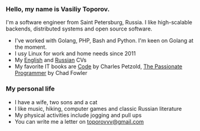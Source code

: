 ### Hello, my name is Vasiliy Toporov.

I'm a software engineer from Saint Petersburg, Russia. I like high-scalable backends, distributed systems and open source software.

 - I've worked with Golang, PHP, Bash and Python. I'm keen on Golang at the moment.
 - I usу Linux for work and home needs since 2011
 - My [English](https://ru.linkedin.com/in/toporovvv) and [Russian](https://spb.hh.ru/resume/54a5680aff01aa990b0039ed1f6d7651394542) CVs
 - My favorite IT books are [Code](https://en.wikipedia.org/wiki/Code:_The_Hidden_Language_of_Computer_Hardware_and_Software) by Charles Petzold, [The Passionate Programmer](https://pragprog.com/titles/cfcar2/the-passionate-programmer-2nd-edition/) by Chad Fowler

### My personal life

 - I have a wife, two sons and a cat
 - I like music, hiking, computer games and classic Russian literature
 - My physical activities include jogging and pull ups
 - You can write me a letter on toporovvv@gmail.com

<!--
**renta/renta** is a ✨ _special_ ✨ repository because its `README.md` (this file) appears on your GitHub profile.

Here are some ideas to get you started:

- 🔭 I’m currently working on ...
- 🌱 I’m currently learning ...
- 👯 I’m looking to collaborate on ...
- 🤔 I’m looking for help with ...
- 💬 Ask me about ...
- 📫 How to reach me: ...
- 😄 Pronouns: ...
- ⚡ Fun fact: ...
-->
